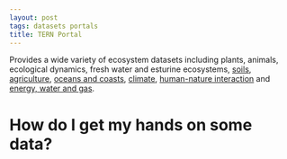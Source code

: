 ```yaml
---
layout: post
tags: datasets portals
title: TERN Portal
---
```


Provides a wide variety of ecosystem datasets including plants, animals, ecological dynamics, fresh water and esturine ecosystems, [soils](http://portal.tern.org.au/search#!/q=%22land%20surface%22%20OR%20soil*%20OR%20erosion%20OR%20sedimen*%20OR%20land*%20OR%20topography%20OR%20%22frozen%20AND%20land%22%20OR%20%22soil%20AND%20salinity%22/p=1/tab=collection/num=10), [agriculture](http://portal.tern.org.au/search#!/q=%28agricultur*%20OR%20farm%20OR%20pastoral%20OR%20pastur*%29%20OR%20%28graz*%20OR%20crop*%20OR%20irrigation%29%20OR%20%28conserv*%20OR%20manage*%29/p=1/tab=collection/num=10), [oceans and coasts](http://portal.tern.org.au/search#!/q=%28coast*%20OR%20ocean*%29%20OR%20marine%20OR%20beach%20OR%20bathmetry%20OR%20tide*%20OR%20aqua*%20OR%20sea*%20OR%20saltwa*%20OR%20storm%20OR%20shoreline%20OR%20wave*%20OR%20salinity/p=1/tab=collection/num=10), [climate](http://portal.tern.org.au/search#!/q=climate%20OR%20%28index%20OR%20indice*%29%20OR%20anomaly%20OR%20oscillation%20OR%20pattern/p=1/tab=collection/num=10), [human-nature interaction](http://portal.tern.org.au/search#!/q=%28human*%20OR%20%22human%20impact%22%29%20OR%20survey%20OR%20boundaries%20OR%20economi*%20OR%20productio*%20OR%20behav*%20OR%20infrastructure%20OR%20%22land%20management%22%20OR%20harzard*/p=1/tab=collection/num=10) and [energy, water and gas](http://portal.tern.org.au/search#!/q=energy%20OR%20gas%20OR%20flux*%20OR%20atmospher*%20OR%20cloud%20OR%20air%20OR%20Pheno*%20OR%20radia*%20OR%20vapo*%20OR%20wind*%20OR%20precipitation%20OR%20rain/p=1/tab=collection/num=10).

# How do I get my hands on some data?

